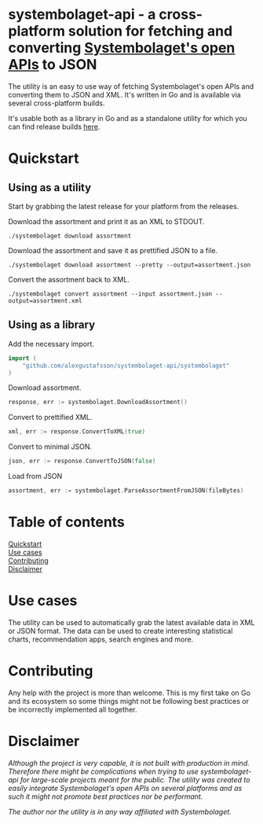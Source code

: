 systembolaget-api  - a cross-platform solution for fetching and converting [Systembolaget's open APIs](https://www.systembolaget.se/api/) to JSON
======

The utility is an easy to use way of fetching Systembolaget's open APIs and converting them to JSON and XML. It's written in Go and is available via several cross-platform builds.

It's usable both as a library in Go and as a standalone utility for which you can find release builds [here](https://github.com/AlexGustafsson/systembolaget-api-fetch/releases/).

# Quickstart
<a name="quickstart"></a>

## Using as a utility

Start by grabbing the latest release for your platform from the releases.

Download the assortment and print it as an XML to STDOUT.

```shell
./systembolaget download assortment
```

Download the assortment and save it as prettified JSON to a file.

```shell
./systembolaget download assortment --pretty --output=assortment.json
```

Convert the assortment back to XML.

```shell
./systembolaget convert assortment --input assortment.json --output=assortment.xml
```

## Using as a library

Add the necessary import.

```go
import (
	"github.com/alexgustafsson/systembolaget-api/systembolaget"
)
```

Download assortment.

```go
response, err := systembolaget.DownloadAssortment()
```

Convert to prettified XML.

```go
xml, err := response.ConvertToXML(true)
```

Convert to minimal JSON.

```go
json, err := response.ConvertToJSON(false)
```

Load from JSON

```go
assortment, err := systembolaget.ParseAssortmentFromJSON(fileBytes)
```

# Table of contents

[Quickstart](#quickstart)<br/>
[Use cases](#usecases)<br/>
[Contributing](#contributing)<br/>
[Disclaimer](#disclaimer)

# Use cases
<a name="usecases"></a>

The utility can be used to automatically grab the latest available data in XML or JSON format. The data can be used to create interesting statistical charts, recommendation apps, search engines and more.

# Contributing
<a name="contributing"></a>

Any help with the project is more than welcome. This is my first take on Go and its ecosystem so some things might not be following best practices or be incorrectly implemented all together.

# Disclaimer
<a name="disclaimer"></a>

_Although the project is very capable, it is not built with production in mind. Therefore there might be complications when trying to use systembolaget-api for large-scale projects meant for the public. The utility was created to easily integrate Systembolaget's open APIs on several platforms and as such it might not promote best practices nor be performant._

_The author nor the utility is in any way affiliated with Systembolaget._

